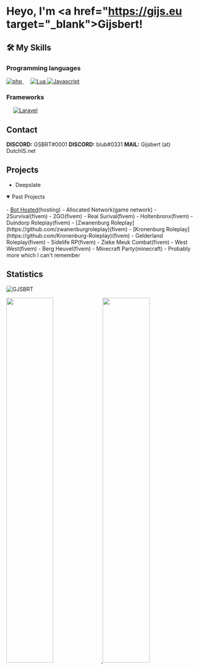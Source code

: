 # Heyo, I'm <a href="https://gijs.eu target="_blank">Gijsbert</a>!


## 🛠️ My Skills

### Programming languages

<p align="left"> 
  

  <a href="https://php.net/">
    <img alt="php" src="https://img.shields.io/badge/Php-474A8A?style=for-the-badge&logo=php&logoColor=white"/>
  </a>
&emsp;
<a href="https://lua.org/">
    <img alt="Lua" src="https://img.shields.io/badge/Lua-000080?style=for-the-badge&logo=lua&logoColor=white/>
  </a>
  &emsp;
<a href="https://www.javascript.com">
    <img alt="Javascript" src="https://img.shields.io/badge/Javascript-f0db4f?style=for-the-badge&logo=javascript&logoColor=black"/>
  </a>
</p>

### Frameworks
<p align="left"> 
&emsp;
  <a href="https://laravel.com/" target="_blank"> 
     <img alt="Laravel" src="https://img.shields.io/badge/Laravel-fb503b?style=for-the-badge&logo=laravel&logoColor=white">
   </a>
</p>
  
## Contact
**DISCORD:** GSBRT#0001
**DISCORD:** blub#0331
**MAIL:** Gijsbert (at) DutchIS.net

## Projects
- Deepslate
  
<details open>
<summary>Past Projects</summary>
<br>
- <a href="https://bothosted.com" target="_blank">Bot Hosted</a>(hosting)
- Allocated Network(game network)
- 2Survival(fivem)
- 2GO(fivem)
- Real Surival(fivem)
- Holtenbronx(fivem)
- Duindorp Roleplay(fivem)
- [Zwanenburg Roleplay](https://github.com/zwanenburgroleplay)(fivem)
- [Kronenburg Roleplay](https://github.com/Kronenburg-Roleplay)(fivem)
- Gelderland Roleplay(fivem)
- Sidelife RP(fivem)
- Zieke Meuk Combat(fivem)
- West West(fivem)
- Berg Heuvel(fivem)
- Minecraft Party(minecraft)
- Probably more which I can't remember
</details>
  
## Statistics
<p align="left"> <img src="https://komarev.com/ghpvc/?username=GJSBRT&label=Profile%20views&color=0e75b6&style=flat" alt="GJSBRT"></img> </p>
<p align="left">
  <a href="https://gijs.eu">
    <img width="49.5%" src="https://github-readme-stats.vercel.app/api?username=gjsbrt&show_icons=true&theme=dark&hide_border=true" />
    <img width="49.5%" src="https://github-readme-streak-stats.herokuapp.com/?user=gjsbrt&theme=dark&hide_border=true" />
  </a>
</p>
<br>
